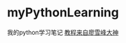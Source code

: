 # myPythonLearning
我的python学习笔记
[教程来自廖雪峰大神](https://www.liaoxuefeng.com/wiki/0014316089557264a6b348958f449949df42a6d3a2e542c000)